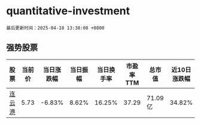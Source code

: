 # quantitative-investment

`最后更新时间：2025-04-18 13:38:08 +0800`

## 强势股票

|股票|当前价|当日涨跌幅|当日振幅|当日换手率|市盈率TTM|总市值|近10日涨跌幅|
|----|----|----|----|----|----|----|----|
|[连云港](https://xueqiu.com/S/SH601008)|5.73|-6.83%|8.62%|16.25%|37.29|71.09亿|34.82%|

